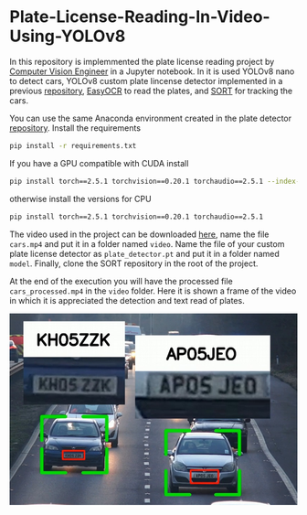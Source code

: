 # Plate-License-Reading-In-Video-Using-YOLOv8

In this repository is implemmented the plate license reading project by [Computer Vision Engineer](https://youtu.be/fyJB1t0o0ms?si=wuu3bamSpUVoOi60) in a Jupyter notebook. In it is used YOLOv8 nano to detect cars, YOLOv8 custom plate lincense detector implemented in a previous [repository](https://github.com/GerardoRodriguezB/License-Plate-Detector-Using-YOLOv8), [EasyOCR](https://github.com/JaidedAI/EasyOCR) to read the plates, and [SORT](https://github.com/abewley/sort) for tracking the cars.


You can use the same Anaconda environment created in the plate detector [repository](https://github.com/GerardoRodriguezB/License-Plate-Detector-Using-YOLOv8). Install the requirements

```bash
pip install -r requirements.txt
```

If you have a GPU compatible with CUDA install

```bash
pip install torch==2.5.1 torchvision==0.20.1 torchaudio==2.5.1 --index-url https://download.pytorch.org/whl/cu118
```

otherwise install the versions for CPU

```bash
pip install torch==2.5.1 torchvision==0.20.1 torchaudio==2.5.1
```

The video used in the project can be downloaded [here](https://www.pexels.com/video/traffic-flow-in-the-highway-2103099/), name the file `cars.mp4` and put it in a folder named `video`. Name the file of your custom plate license detector as `plate_detector.pt` and put it in a folder named `model`. Finally, clone the SORT repository in the root of the project. 

At the end of the execution you will have the processed file `cars_processed.mp4` in the `video` folder. Here it is shown a frame of the video in which it is appreciated the detection and text read of plates.

![Ejemplo de imagen](im/cars.jpg)











